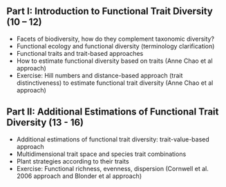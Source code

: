 ## Part I: Introduction to Functional Trait Diversity (10 – 12)
  
  - Facets of biodiversity, how do they complement taxonomic diversity?
  - Functional ecology and functional diversity (terminology clarification)
  - Functional traits and trait-based approaches
  - How to estimate functional diversity based on traits (Anne Chao et al approach)
  - Exercise: Hill numbers and distance-based approach (trait distinctiveness) to estimate functional trait diversity (Anne Chao et al approach)

## Part II: Additional Estimations of Functional Trait Diversity (13 - 16)

  - Additional estimations of functional trait diversity: trait-value-based approach
  - Multidimensional trait space and species trait combinations
  - Plant strategies according to their traits
  - Exercise: Functional richness, evenness, dispersion (Cornwell et al. 2006 approach and Blonder et al approach)

